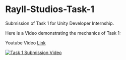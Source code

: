 # Rayll-Studios-Task-1
Submission of Task 1 for Unity Developer Internship.

Here is a Video demonstrating the mechanics of Task 1:

Youtube Video [Link](https://www.youtube.com/watch?v=BtZp6bBs5fw&ab_channel=AjaySharma)

[![Task 1 Submission Video](https://github.com/ajstevenyanja/Rayll-Studios-Task-1/assets/65460665/6b95b543-4b64-4ec1-8bed-bb2cff9ef52c)](https://www.youtube.com/watch?v=BtZp6bBs5fw)
